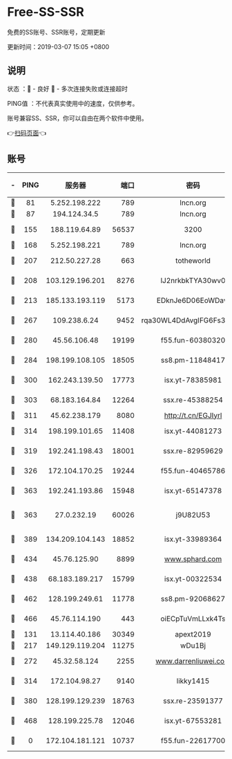 # Free-SS-SSR

免费的SS账号、SSR账号，定期更新

更新时间：2019-03-07 15:05 +0800

## 说明

状态     ：🙂 - 良好 🙁 - 多次连接失败或连接超时

PING值   ：不代表真实使用中的速度，仅供参考。

账号兼容SS、SSR，你可以自由在两个软件中使用。

👉[扫码页面](https://liesauer.github.io/Free-SS-SSR/)👈

## 账号

|-|PING|服务器|端口|密码|加密方式|区域|
|:----:|:----:|:-----:|-----:|:----:|:----:|:----:|
|🙂|81|5.252.198.222|789|lncn.org|rc4|JP|
|🙂|87|194.124.34.5|789|lncn.org|rc4|JP|
|🙂|155|188.119.64.89|56537|3200|aes-256-cfb|RU|
|🙂|168|5.252.198.221|789|lncn.org|rc4|JP|
|🙂|207|212.50.227.28|663|totheworld|aes-256-cfb|US|
|🙂|208|103.129.196.201|8276|lJ2nrkbkTYA30wv0|aes-256-cfb|US|
|🙂|213|185.133.193.119|5173|EDknJe6D06EoWDaw|aes-256-cfb|US|
|🙂|267|109.238.6.24|9452|rqa30WL4DdAvgIFG6Fs3znzTa|aes-256-cfb|FR|
|🙂|280|45.56.106.48|19199|f55.fun-60380320|aes-256-cfb|US|
|🙂|284|198.199.108.105|18505|ss8.pm-11848417|aes-256-cfb|US|
|🙂|300|162.243.139.50|17773|isx.yt-78385981|aes-256-cfb|US|
|🙂|303|68.183.164.84|12264|ssx.re-45388254|aes-256-cfb|US|
|🙂|311|45.62.238.179|8080|http://t.cn/EGJIyrl|rc4-md5|CA|
|🙂|314|198.199.101.65|11408|isx.yt-44081273|aes-256-cfb|US|
|🙂|319|192.241.198.43|18001|ssx.re-82959629|aes-256-cfb|US|
|🙂|326|172.104.170.25|19244|f55.fun-40465786|aes-256-cfb|SG|
|🙂|363|192.241.193.86|15948|isx.yt-65147378|aes-256-cfb|US|
|🙂|363|27.0.232.19|60026|j9U82U53|xchacha20-ietf-poly1305|HK|
|🙂|389|134.209.104.143|18852|isx.yt-33989364|aes-256-cfb|SG|
|🙂|434|45.76.125.90|8899|www.sphard.com|aes-256-cfb|AU|
|🙂|438|68.183.189.217|15799|isx.yt-00322534|aes-256-cfb|SG|
|🙂|462|128.199.249.61|11778|ss8.pm-92068627|aes-256-cfb|SG|
|🙂|466|45.76.114.190|443|oiECpTuVmLLxk4Ts|aes-256-cfb|AU|
|🙂|131|13.114.40.186|30349|apext2019|chacha20|JP|
|🙂|217|149.129.119.204|11275|wDu1Bj|rc4-md5|HK|
|🙂|272|45.32.58.124|2255|www.darrenliuwei.com|aes-256-cfb|JP|
|🙂|314|172.104.98.27|9140|likky1415|aes-256-cfb|JP|
|🙂|380|128.199.129.239|18763|ssx.re-23591377|aes-256-cfb|SG|
|🙂|468|128.199.225.78|12046|isx.yt-67553281|aes-256-cfb|SG|
|🙁|0|172.104.181.121|10737|f55.fun-22617700|aes-256-cfb|SG|
